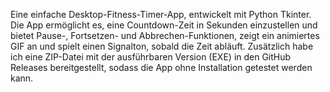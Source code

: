 Eine einfache Desktop-Fitness-Timer-App, entwickelt mit Python Tkinter.
Die App ermöglicht es, eine Countdown-Zeit in Sekunden einzustellen und bietet Pause-,
Fortsetzen- und Abbrechen-Funktionen,
zeigt ein animiertes GIF an 
und spielt einen Signalton, sobald die Zeit abläuft.
Zusätzlich habe ich eine ZIP-Datei mit der ausführbaren Version (EXE) in den GitHub Releases bereitgestellt, sodass die App ohne Installation getestet werden kann.
